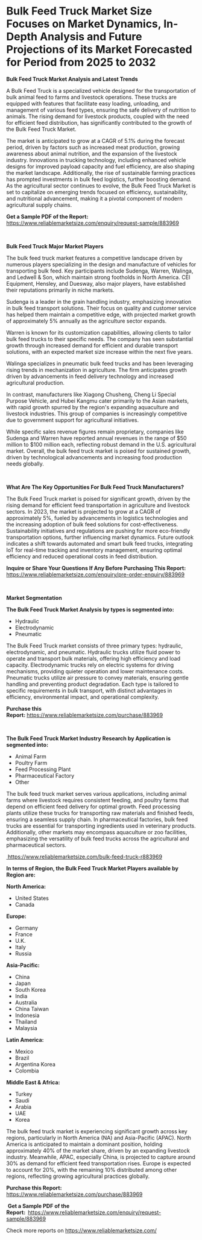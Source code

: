 <p><h1>Bulk Feed Truck Market Size Focuses on Market Dynamics, In-Depth Analysis and Future Projections of its Market Forecasted for Period from 2025 to 2032</h1></p><p><strong>Bulk Feed Truck Market Analysis and Latest Trends</strong></p>
<p><p>A Bulk Feed Truck is a specialized vehicle designed for the transportation of bulk animal feed to farms and livestock operations. These trucks are equipped with features that facilitate easy loading, unloading, and management of various feed types, ensuring the safe delivery of nutrition to animals. The rising demand for livestock products, coupled with the need for efficient feed distribution, has significantly contributed to the growth of the Bulk Feed Truck Market.</p><p>The market is anticipated to grow at a CAGR of 5.1% during the forecast period, driven by factors such as increased meat production, growing awareness about animal nutrition, and the expansion of the livestock industry. Innovations in trucking technology, including enhanced vehicle designs for improved payload capacity and fuel efficiency, are also shaping the market landscape. Additionally, the rise of sustainable farming practices has prompted investments in bulk feed logistics, further boosting demand. As the agricultural sector continues to evolve, the Bulk Feed Truck Market is set to capitalize on emerging trends focused on efficiency, sustainability, and nutritional advancement, making it a pivotal component of modern agricultural supply chains.</p></p>
<p><strong>Get a Sample PDF of the Report:&nbsp;</strong> <a href="https://www.reliablemarketsize.com/enquiry/request-sample/883969?utm_campaign=2445&utm_medium=2&utm_source=Github&utm_content=ia&utm_term=30032025&utm_id=bulk-feed-truck">https://www.reliablemarketsize.com/enquiry/request-sample/883969</a></p>
<p>&nbsp;</p>
<p><strong>Bulk Feed Truck Major Market Players</strong></p>
<p><p>The bulk feed truck market features a competitive landscape driven by numerous players specializing in the design and manufacture of vehicles for transporting bulk feed. Key participants include Sudenga, Warren, Walinga, and Ledwell & Son, which maintain strong footholds in North America. CEI Equipment, Hensley, and Duesway, also major players, have established their reputations primarily in niche markets.</p><p>Sudenga is a leader in the grain handling industry, emphasizing innovation in bulk feed transport solutions. Their focus on quality and customer service has helped them maintain a competitive edge, with projected market growth of approximately 5% annually as the agriculture sector expands.</p><p>Warren is known for its customization capabilities, allowing clients to tailor bulk feed trucks to their specific needs. The company has seen substantial growth through increased demand for efficient and durable transport solutions, with an expected market size increase within the next five years.</p><p>Walinga specializes in pneumatic bulk feed trucks and has been leveraging rising trends in mechanization in agriculture. The firm anticipates growth driven by advancements in feed delivery technology and increased agricultural production.</p><p>In contrast, manufacturers like Xiagong Chusheng, Cheng Li Special Purpose Vehicle, and Hubei Kangmu cater primarily to the Asian markets, with rapid growth spurred by the region's expanding aquaculture and livestock industries. This group of companies is increasingly competitive due to government support for agricultural initiatives.</p><p>While specific sales revenue figures remain proprietary, companies like Sudenga and Warren have reported annual revenues in the range of $50 million to $100 million each, reflecting robust demand in the U.S. agricultural market. Overall, the bulk feed truck market is poised for sustained growth, driven by technological advancements and increasing food production needs globally.</p></p>
<p>&nbsp;</p>
<p><strong>What Are The Key Opportunities For Bulk Feed Truck Manufacturers?</strong></p>
<p><p>The Bulk Feed Truck market is poised for significant growth, driven by the rising demand for efficient feed transportation in agriculture and livestock sectors. In 2023, the market is projected to grow at a CAGR of approximately 5%, fueled by advancements in logistics technologies and the increasing adoption of bulk feed solutions for cost-effectiveness. Sustainability initiatives and regulations are pushing for more eco-friendly transportation options, further influencing market dynamics. Future outlook indicates a shift towards automated and smart bulk feed trucks, integrating IoT for real-time tracking and inventory management, ensuring optimal efficiency and reduced operational costs in feed distribution.</p></p>
<p><strong>Inquire or Share Your Questions If Any Before Purchasing This Report:</strong> <a href="https://www.reliablemarketsize.com/enquiry/pre-order-enquiry/883969?utm_campaign=2445&utm_medium=2&utm_source=Github&utm_content=ia&utm_term=30032025&utm_id=bulk-feed-truck">https://www.reliablemarketsize.com/enquiry/pre-order-enquiry/883969</a></p>
<p>&nbsp;</p>
<p><strong>Market Segmentation</strong></p>
<p><strong>The Bulk Feed Truck Market Analysis by types is segmented into:</strong></p>
<p><ul><li>Hydraulic</li><li>Electrodynamic</li><li>Pneumatic</li></ul></p>
<p><p>The Bulk Feed Truck market consists of three primary types: hydraulic, electrodynamic, and pneumatic. Hydraulic trucks utilize fluid power to operate and transport bulk materials, offering high efficiency and load capacity. Electrodynamic trucks rely on electric systems for driving mechanisms, providing quieter operation and lower maintenance costs. Pneumatic trucks utilize air pressure to convey materials, ensuring gentle handling and preventing product degradation. Each type is tailored to specific requirements in bulk transport, with distinct advantages in efficiency, environmental impact, and operational complexity.</p></p>
<p><strong>Purchase this Report:&nbsp;</strong><a href="https://www.reliablemarketsize.com/purchase/883969?utm_campaign=2445&utm_medium=2&utm_source=Github&utm_content=ia&utm_term=30032025&utm_id=bulk-feed-truck">https://www.reliablemarketsize.com/purchase/883969</a></p>
<p>&nbsp;</p>
<p><strong>The Bulk Feed Truck Market Industry Research by Application is segmented into:</strong></p>
<p><ul><li>Animal Farm</li><li>Poultry Farm</li><li>Feed Processing Plant</li><li>Pharmaceutical Factory</li><li>Other</li></ul></p>
<p><p>The bulk feed truck market serves various applications, including animal farms where livestock requires consistent feeding, and poultry farms that depend on efficient feed delivery for optimal growth. Feed processing plants utilize these trucks for transporting raw materials and finished feeds, ensuring a seamless supply chain. In pharmaceutical factories, bulk feed trucks are essential for transporting ingredients used in veterinary products. Additionally, other markets may encompass aquaculture or zoo facilities, emphasizing the versatility of bulk feed trucks across the agricultural and pharmaceutical sectors.</p></p>
<p><a href="https://www.reliablemarketsize.com/bulk-feed-truck-r883969?utm_campaign=2445&utm_medium=2&utm_source=Github&utm_content=ia&utm_term=30032025&utm_id=bulk-feed-truck">&nbsp;https://www.reliablemarketsize.com/bulk-feed-truck-r883969</a></p>
<p><strong>In terms of Region, the Bulk Feed Truck Market Players available by Region are:</strong></p>
<p>
    <p> <strong> North America: </strong>
        <ul>
            <li>United States</li>
            <li>Canada</li>
        </ul>
        </p> 
    <p> <strong> Europe: </strong>
        <ul>
            <li>Germany</li>
            <li>France</li>
            <li>U.K.</li>
            <li>Italy</li>
            <li>Russia</li>
        </ul>
        </p> 
    <p> <strong> Asia-Pacific: </strong>
        <ul>
            <li>China</li>
            <li>Japan</li>
            <li>South Korea</li>
            <li>India</li>
            <li>Australia</li>
            <li>China Taiwan</li>
            <li>Indonesia</li>
            <li>Thailand</li>
            <li>Malaysia</li>
        </ul>
        </p> 
    <p> <strong> Latin America: </strong>
        <ul>
            <li>Mexico</li>
            <li>Brazil</li>
            <li>Argentina Korea</li>
            <li>Colombia</li>
        </ul>
        </p> 
    <p> <strong> Middle East & Africa: </strong>
        <ul>
            <li>Turkey</li>
            <li>Saudi</li>
            <li>Arabia</li>
            <li>UAE</li>
            <li>Korea</li>
        </ul>
    </p>
    </p>
<p><p>The bulk feed truck market is experiencing significant growth across key regions, particularly in North America (NA) and Asia-Pacific (APAC). North America is anticipated to maintain a dominant position, holding approximately 40% of the market share, driven by an expanding livestock industry. Meanwhile, APAC, especially China, is projected to capture around 30% as demand for efficient feed transportation rises. Europe is expected to account for 20%, with the remaining 10% distributed among other regions, reflecting growing agricultural practices globally.</p></p>
<p><strong>Purchase this Report: </strong><a href="https://www.reliablemarketsize.com/purchase/883969?utm_campaign=2445&utm_medium=2&utm_source=Github&utm_content=ia&utm_term=30032025&utm_id=bulk-feed-truck">https://www.reliablemarketsize.com/purchase/883969</a></p>
<p>&nbsp;<strong>Get a Sample PDF of the Report:&nbsp;&nbsp;</strong><a href="https://www.reliablemarketsize.com/enquiry/request-sample/883969?utm_campaign=2445&utm_medium=2&utm_source=Github&utm_content=ia&utm_term=30032025&utm_id=bulk-feed-truck">https://www.reliablemarketsize.com/enquiry/request-sample/883969</a></p>
<p><strong></strong></p>
<p>Check more reports on <a href="https://www.reliablemarketsize.com/?utm_campaign=2445&utm_medium=2&utm_source=Github&utm_content=ia&utm_term=30032025&utm_id=bulk-feed-truck">https://www.reliablemarketsize.com/</a></p>